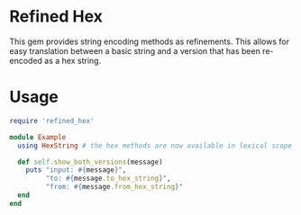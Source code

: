 # Refined Hex

This gem provides string encoding methods as refinements. This allows for easy
translation between a basic string and a version that has been re-encoded as
a hex string.

# Usage

```ruby
require 'refined_hex'

module Example
  using HexString # the hex methods are now available in lexical scope

  def self.show_both_versions(message)
    puts "input: #{message}",
         "to: #{message.to_hex_string}",
         "from: #{message.from_hex_string}"
  end
end
```
